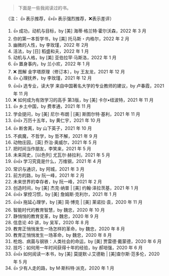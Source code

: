 > 下面是一些我阅读过的书。

（注： 👍 表示推荐，👍👍 表示强烈推荐，❌表示差评）

<!-- 
模板
1. ，by ，2022 年 1 月 
-->


1. 👍 成功，动机与目标，by [美] 海蒂·格兰特·霍尔沃森，2022 年 3 月 
1. 你的第一本哲学书，by [美] 托马斯・内格尔，2022 年 2 月 
2. 幽微的人性，by 李玫瑾，2022 年 2月 
3. 活法，by [日] 稻盛和夫，2022 年 1 月 
4. 动机与人格，by [美] 亚伯拉罕·马斯洛，2022 年 1 月 
5. 👍 置身事内，by 兰小欢，2022 年 1 月 
6. ❌ 图解 金字塔原理（修订本），by 王友龙，2021 年 12 月 
7. 👍 心理抚养，by 李玫瑾，2021 年 12 月 
8. 👍👍 选专业，读大学 来自中国著名大学的专业教师的建议，by 卢春霞，2021 年 11 月
9. ❌ 如何成为有效学习的高手 第3版，by [美] 卡尔•纽波特，2021 年 11 月
10. 👍 乡土中国，by 费孝通，2021 年 11 月
11. 学会提问，by [美] 尼尔·布朗 | [美] 斯图尔特·基利，2021 年 11 月
12. 👍👍 万历十五年，by 黄仁宇，2021 年 10 月
13. 👍 断舍离，by 山下英子，2021 年 10 月
14. 不疯魔，不哲学，by 哲不解，2021 年 9 月
15. 动物庄园，[英] 乔治·奥威尔，2021 年 5 月
16. 把时间当作朋友，李笑来，2021 年 5 月
17. 未来简史，[以色列] 尤瓦尔·赫拉利，2021 年 5 月
18. 👍👍 学习究竟是什么，万维钢，2021 年 4 月
19. 常识与通识，by 阿城，2021 年 3 月
20. 前方的路，by 阮一峰，2021 年 2 月
21. 未来世界的幸存者，by 阮一峰，2021 年 2 月
22. 创造时间，by [美] 杰克·纳普 | [美] 约翰·泽拉茨基，2021 年 1 月
23. 👍👍 掌控习惯，by [美] 詹姆斯·克利尔，2021 年 1 月
24. 👍👍 拖延心理学，by [美] 简·博克 | [美] 莱诺拉·袁，2020 年 11 月
25. 智能时代的教育智慧，by 魏忠，2020 年 10 月
26. 静悄悄的教育变革，by 魏忠，2020 年 9 月
27. 信息论 40 讲，by 吴军，2020 年 8 月
28. 教育正悄悄发生一场怎样的革命，by 魏忠，2020 年 8 月
29. 教育正悄悄发生一场革命，by 魏忠，2020 年 8 月
30. 枪炮、病菌与钢铁：人类社会的命运，by [美] 贾雷德·戴蒙德，2020 年 6 月
31. 技巧：如何用一年时间获得十年的经验，by 郝培强，2020 年 6 月
32. 👍👍 如何阅读一本书，by [美] 莫提默·J.艾德勒 | [美]查尔斯·范多伦，2020 年 5 月
33. 👍 少有人走的路，by M·斯科特·派克，2020 年 1 月

